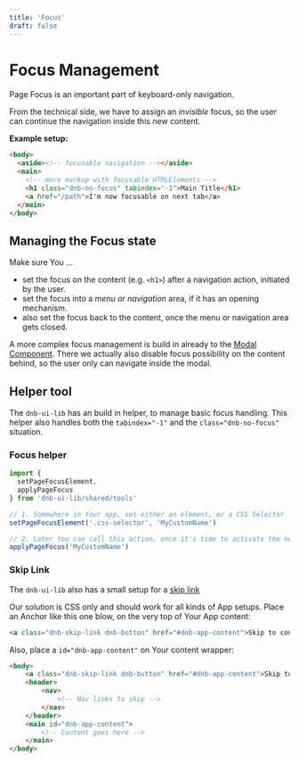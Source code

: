 ```yaml
---
title: 'Focus'
draft: false
---
```


# Focus Management

Page Focus is an important part of keyboard-only navigation.

From the technical side, we have to assign an _invisible_ focus, so the user can continue the navigation inside this new content.

**Example setup:**

```html
<body>
  <aside><!-- focusable navigation --></aside>
  <main>
    <!-- more markup with focusable HTMLElements -->
    <h1 class="dnb-no-focus" tabindex="-1">Main Title</h1>
    <a href="/path">I'm now focusable on next tab</a>
  </main>
</body>
```

## Managing the Focus state

Make sure You ...

- set the focus on the content (e.g. `<h1>`) after a navigation action, initiated by the user.
- set the focus into a _menu or navigation_ area, if it has an opening mechanism.
- also set the focus back to the content, once the menu or navigation area gets closed.

A more complex focus management is build in already to the [Modal Component](/uilib/components/modal). There we actually also disable focus possibility on the content behind, so the user only can navigate inside the modal.

## Helper tool

The `dnb-ui-lib` has an build in helper, to manage basic focus handling.
This helper also handles both the `tabindex="-1"` and the `class="dnb-no-focus"` situation.

### Focus helper

```js
import {
  setPageFocusElement,
  applyPageFocus
} from 'dnb-ui-lib/shared/tools'

// 1. Somewhere in Your app, set either an element, or a CSS Selector
setPageFocusElement('.css-selector', 'MyCustomName')

// 2. Later You can call this action, once it's time to activate the new focus state
applyPageFocus('MyCustomName')
```

### Skip Link

The `dnb-ui-lib` also has a small setup for a [skip link](https://www.w3.org/TR/WCAG20-TECHS/G1.html)

Our solution is CSS only and should work for all kinds of App setups.
Place an Anchor like this one blow, on the very top of Your App content:

<!-- prettier-ignore-start -->
```html
<a class="dnb-skip-link dnb-button" href="#dnb-app-content">Skip to content</a>
```
<!-- prettier-ignore-end -->

Also, place a `id="dnb-app-content"` on Your content wrapper:

<!-- prettier-ignore-start -->
```html
<body>
    <a class="dnb-skip-link dnb-button" href="#dnb-app-content">Skip to content</a>
    <header>
        <nav>
            <!-- Nav links to skip -->
        </nav>
    </header>
    <main id="dnb-app-content">
        <!-- Content goes here -->
    </main>
</body>
```
<!-- prettier-ignore-end -->
